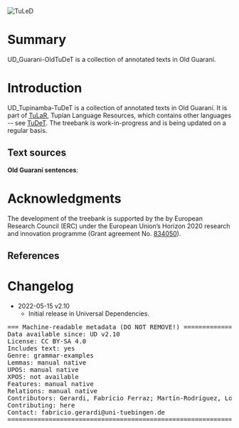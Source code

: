 ![TuLeD](not-to-release/mapNimu2.png)
# Summary

UD_Guarani-OldTuDeT is a collection of annotated texts in Old Guaraní.




# Introduction

UD_Tupinamba-TuDeT is a collection of annotated texts in Old Guaraní. It is part of [TuLaR](https://tular.clld.org), Tupían Language Resources, which contains other languages -- see [TuDeT](https://tular.clld.org/contributions/tudet). The treebank is work-in-progress and is being updated on a regular basis.



## Text sources

**Old Guaraní sentences**:<br/>



# Acknowledgments

The development of the treebank is supported by the by European Research Council (ERC) under the European Union’s Horizon 2020 research and innovation programme (Grant agreement No. [834050](https://uni-tuebingen.de/fakultaeten/philosophische-fakultaet/fachbereiche/neuphilologie/seminar-fuer-sprachwissenschaft/arbeitsbereiche/allg-sprachwissenschaft/projekte/crosslingference/)).

## References


# Changelog

* 2022-05-15 v2.10
  * Initial release in Universal Dependencies.


<pre>
=== Machine-readable metadata (DO NOT REMOVE!) ================================
Data available since: UD v2.10
License: CC BY-SA 4.0
Includes text: yes
Genre: grammar-examples
Lemmas: manual native
UPOS: manual native
XPOS: not available
Features: manual native
Relations: manual native
Contributors: Gerardi, Fabrício Ferraz; Martín-Rodríguez, Lorena
Contributing: here
Contact: fabricio.gerardi@uni-tuebingen.de
===============================================================================
</pre>
